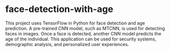 # face-detection-with-age
This project uses TensorFlow in Python for face detection and age prediction. A pre-trained CNN model, such as MTCNN, is used for detecting faces in images. Once a face is detected, another CNN model predicts the age of the individual. This application can be used for security systems, demographic analysis, and personalized user experiences.
